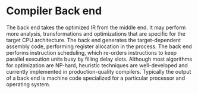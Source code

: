 # Compiler Back end


The back end takes the optimized IR from the middle end. It may perform
more analysis, transformations and optimizations that are specific for
the target CPU architecture. The back end generates the target-dependent
assembly code, performing register allocation in the process. The back
end performs instruction scheduling, which re-orders instructions to
keep parallel execution units busy by filling delay slots. Although most
algorithms for optimization are NP-hard, heuristic techniques are
well-developed and currently implemented in production-quality
compilers. Typically the output of a back end is machine code
specialized for a particular processor and operating system.

